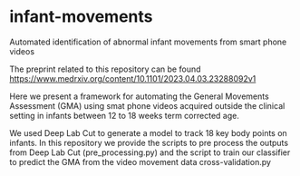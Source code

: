 # infant-movements
Automated identification of abnormal infant movements from smart phone videos

The preprint related to this repository can be found https://www.medrxiv.org/content/10.1101/2023.04.03.23288092v1 

Here we present a framework for automating the General Movements Assessment (GMA) using smat phone videos acquired outside the clinical setting in infants between 12 to 18 weeks term corrected age.   

We used Deep Lab Cut to generate a model to track 18 key body points on infants.
In this repository we provide the scripts to pre process the outputs from Deep Lab Cut (pre_processing.py) and the script to train our classifier to predict the GMA from the video movement data cross-validation.py
